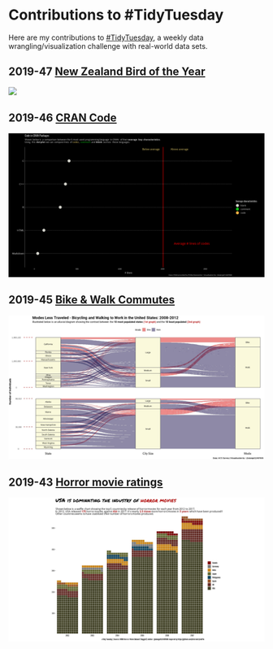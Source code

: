 # Contributions to #TidyTuesday

Here are my contributions to [#TidyTuesday](https://github.com/rfordatascience/tidytuesday), a weekly data wrangling/visualization challenge with real-world data sets.

## 2019-47 [New Zealand Bird of the Year](https://www.forestandbird.org.nz/)

![](https://github.com/NewMirai/Tidytuesday/blob/master/nz_bird/out/plot.gif?raw=true)
## 2019-46 [CRAN Code](https://cran.r-project.org/src/contrib/)

![](https://github.com/NewMirai/Tidytuesday/blob/master/CRAN_code/out/plot.gif?raw=true)

## 2019-45 [Bike & Walk Commutes](https://www.census.gov/library/publications/2014/acs/acs-25.html?#)

![](https://github.com/NewMirai/Tidytuesday/blob/master/bike/out/plot.jpeg?raw=true)

## 2019-43 [Horror movie ratings](https://www.kaggle.com/PromptCloudHQ/imdb-horror-movie-dataset)
![](https://github.com/NewMirai/Tidytuesday/blob/master/horror_movies/plot/plot.jpeg?raw=true)

